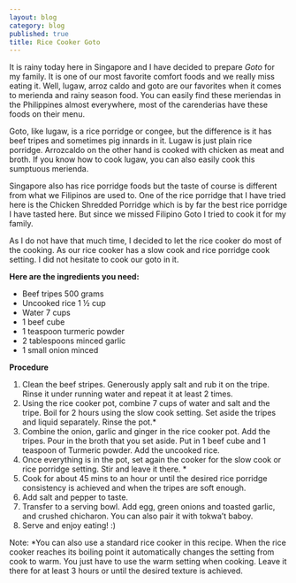 ```yaml
---
layout: blog
category: blog
published: true
title: Rice Cooker Goto
---
```

It is rainy today here in Singapore and I have decided to prepare _Goto_ for my family. It is one of our most favorite comfort foods and we really miss eating it. Well, lugaw, arroz caldo and goto are our favorites when it comes to merienda and rainy season food. You can easily find these meriendas in the Philippines almost everywhere, most of the carenderias have these foods on their menu.  

Goto, like lugaw, is a rice porridge or congee, but the difference is it has beef tripes and sometimes pig innards in it. Lugaw is just plain rice porridge. Arrozcaldo on the other hand is cooked with chicken as meat and broth. If you know how to cook lugaw, you can also easily cook this sumptuous merienda.

Singapore also has rice porridge foods but the taste of course is different from what we Filipinos are used to. One of the rice porridge that I have tried here is the Chicken Shredded Porridge which is by far the best rice porridge I have tasted here. But since we missed Filipino Goto I tried to cook it for my family.

As I do not have that much time, I decided to let the rice cooker do most of the cooking. As our rice cooker has a slow cook and rice porridge cook setting. I did not hesitate to cook our goto in it. 

**Here are the ingredients you need:**
- Beef tripes 500 grams
- Uncooked rice 1 ½ cup
- Water 7 cups
- 1 beef cube
- 1 teaspoon turmeric powder
- 2 tablespoons minced garlic
- 1 small onion minced

**Procedure**
  1. Clean the beef stripes. Generously apply salt and rub it on the tripe. Rinse it under running water and repeat it at least 2 times.
  2. Using the rice cooker pot, combine 7 cups of water and salt and the tripe. Boil for 2  hours using the slow cook setting. Set aside the tripes and liquid separately. Rinse the pot.*
  3. Combine the onion, garlic and ginger in the rice cooker pot. Add the tripes. Pour in the broth that you set aside. Put in 1 beef cube and 1 teaspoon of Turmeric powder. Add the uncooked rice. 
  4. Once everything is in the pot, set again the cooker for the slow cook or rice porridge setting. Stir and leave it there. *
  5. Cook for about 45 mins to an hour or until the desired rice porridge consistency is achieved and when the tripes are soft enough.
  6. Add salt and pepper to taste.
  7. Transfer to a serving bowl. Add egg, green onions and toasted garlic, and crushed chicharon. You can also pair it with tokwa’t baboy.
  8. Serve and enjoy eating! :)

Note: *You can also use a standard rice cooker in this recipe. When the rice cooker reaches its boiling point it automatically changes the setting from cook to warm. You just have to use the warm setting when cooking. Leave it there for at least 3 hours or until the desired texture is achieved.
